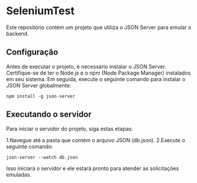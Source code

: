 # SeleniumTest
Este repositório contém um projeto que utiliza o JSON Server para emular o backend.

## Configuração
Antes de executar o projeto, é necessário instalar o JSON Server. Certifique-se de ter o Node.js e o npm (Node Package Manager) instalados em seu sistema. Em seguida, execute o seguinte comando para instalar o JSON Server globalmente: 
    
    npm install -g json-server 

## Executando o servidor
Para iniciar o servidor do projeto, siga estas etapas:

1.Navegue até a pasta que contém o arquivo JSON (db.json).
2.Execute o seguinte comando:
    
    json-server --watch db.json
    
Isso iniciará o servidor e ele estará pronto para atender as solicitações emuladas.
